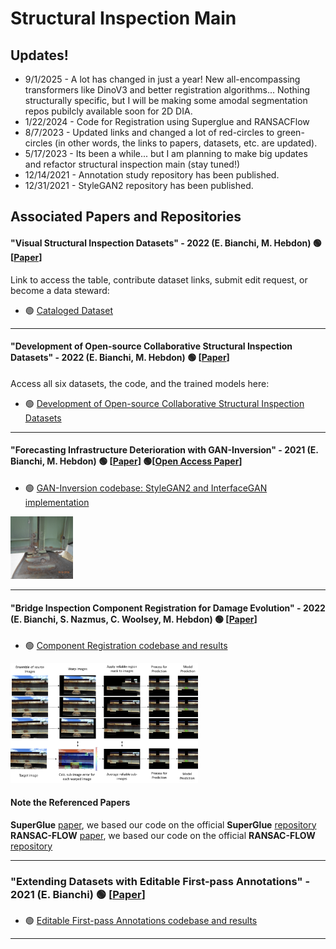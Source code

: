 # Structural Inspection Main

## Updates!
- 9/1/2025 - A lot has changed in just a year! New all-encompassing transformers like DinoV3 and better registration algorithms... Nothing structurally specific, but I will be making some amodal segmentation repos pubilcly available soon for 2D DIA. 
- 1/22/2024 - Code for Registration using Superglue and RANSACFlow
- 8/7/2023 - Updated links and changed a lot of red-circles to green-circles (in other words, the links to papers, datasets, etc. are updated).
- 5/17/2023 - Its been a while... but I am planning to make big updates and refactor structural inspection main (stay tuned!)
- 12/14/2021 - Annotation study repository has been published. 
- 12/31/2021 - StyleGAN2 repository has been published. 

## Associated Papers and Repositories

####  "Visual Structural Inspection Datasets" - 2022 (E. Bianchi, M. Hebdon) :green_circle: \[[Paper](https://www.sciencedirect.com/science/article/abs/pii/S0926580522001728)\]
Link to access the table, contribute dataset links, submit edit request, or become a data steward:
- :green_circle: [Cataloged Dataset](cataloged_review/README.md)

---

####  "Development of Open-source Collaborative Structural Inspection Datasets" - 2022 (E. Bianchi, M. Hebdon) :green_circle: \[[Paper](https://ascelibrary.org/doi/10.1061/%28ASCE%29CP.1943-5487.0001045)\]
Access all six datasets, the code, and the trained models here:
- :green_circle: [Development of Open-source Collaborative Structural Inspection Datasets](Dev_open_source_datasets/README.md)

---

#### "Forecasting Infrastructure Deterioration with GAN-Inversion" - 2021 (E. Bianchi, M. Hebdon) :green_circle: \[[Paper](https://doi.org/10.1117/12.2595111)\] :green_circle:\[[Open Access Paper](/papers/SPIE_Proceedings_2021_Bianchi-ForecastingDeterioration.pdf)\]

- :green_circle: [GAN-Inversion codebase: StyleGAN2 and InterfaceGAN implementation](forecasting_deterioration/README.md)
<p align="left">
    <img src="/w_space_corrosion.gif"  | width=100/>
</p>

---

#### "Bridge Inspection Component Registration for Damage Evolution" - 2022 (E. Bianchi, S. Nazmus, C. Woolsey, M. Hebdon) :green_circle: \[[Paper](/Bridge_Inspection_Component_Registration_for_Damage_Evolution.pdf)\]
- :green_circle: [Component Registration codebase and results](https://github.com/beric7/Inspection-Image-Registration)

<p align="left">
    <img src="/access/workflow.png"  | width=300/>
</p>


#### Note the Referenced Papers
**SuperGlue** [paper](https://arxiv.org/abs/1911.11763), we based our code on the official **SuperGlue** [repository](https://github.com/magicleap/SuperGluePretrainedNetwork)\
**RANSAC-FLOW** [paper](https://arxiv.org/abs/2004.01526), we based our code on the official **RANSAC-FLOW** [repository](https://github.com/XiSHEN0220/RANSAC-Flow)

---
### "Extending Datasets with Editable First-pass Annotations" - 2021 (E. Bianchi) :green_circle: \[[Paper](/papers/Project_and_Report_Eric_Bianchi_2021.pdf)\]

- :green_circle: [Editable First-pass Annotations codebase and results](https://github.com/beric7/first_pass_annotations/)
---
